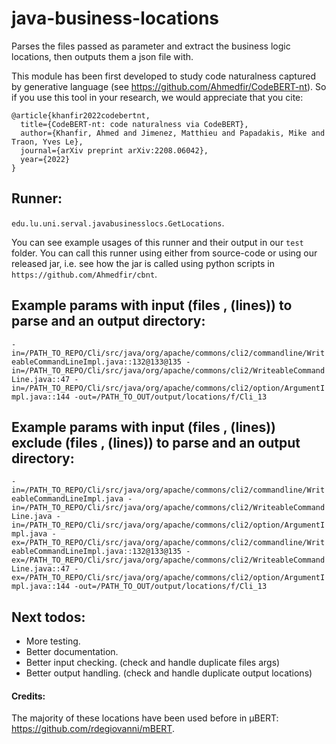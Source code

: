 # java-business-locations

Parses the files passed as parameter and extract the business logic locations, then outputs them a json file with.

This module has been first developed to study code naturalness captured by generative language (see https://github.com/Ahmedfir/CodeBERT-nt).
So if you use this tool in your research, we would appreciate that you cite:

    @article{khanfir2022codebertnt,
      title={CodeBERT-nt: code naturalness via CodeBERT},
      author={Khanfir, Ahmed and Jimenez, Matthieu and Papadakis, Mike and Traon, Yves Le},
      journal={arXiv preprint arXiv:2208.06042},
      year={2022}
    }


## Runner:

`edu.lu.uni.serval.javabusinesslocs.GetLocations`.

You can see example usages of this runner and their output in our `test` folder.
You can call this runner using either from source-code or using our released jar, i.e. see how the jar is called using python scripts in `https://github.com/Ahmedfir/cbnt`.

## Example params with input (files , (lines)) to parse and an output directory:

`
  -in=/PATH_TO_REPO/Cli/src/java/org/apache/commons/cli2/commandline/WriteableCommandLineImpl.java::132@133@135
  -in=/PATH_TO_REPO/Cli/src/java/org/apache/commons/cli2/WriteableCommandLine.java::47
  -in=/PATH_TO_REPO/Cli/src/java/org/apache/commons/cli2/option/ArgumentImpl.java::144
  -out=/PATH_TO_OUT/output/locations/f/Cli_13
`

## Example params with input (files , (lines)) exclude (files , (lines)) to parse and an output directory:

`
  -in=/PATH_TO_REPO/Cli/src/java/org/apache/commons/cli2/commandline/WriteableCommandLineImpl.java
  -in=/PATH_TO_REPO/Cli/src/java/org/apache/commons/cli2/WriteableCommandLine.java
  -in=/PATH_TO_REPO/Cli/src/java/org/apache/commons/cli2/option/ArgumentImpl.java
  -ex=/PATH_TO_REPO/Cli/src/java/org/apache/commons/cli2/commandline/WriteableCommandLineImpl.java::132@133@135
  -ex=/PATH_TO_REPO/Cli/src/java/org/apache/commons/cli2/WriteableCommandLine.java::47
  -ex=/PATH_TO_REPO/Cli/src/java/org/apache/commons/cli2/option/ArgumentImpl.java::144
  -out=/PATH_TO_OUT/output/locations/f/Cli_13
`

## Next todos:

- More testing.
- Better documentation.
- Better input checking. (check and handle duplicate files args)
- Better output handling. (check and handle duplicate output locations)


#### Credits:
The majority of these locations have been used before in μBERT: https://github.com/rdegiovanni/mBERT.